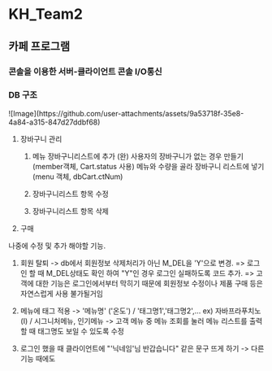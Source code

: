 # KH_Team2
<h2>카페 프로그램</h2>
<h3>콘솔을 이용한 서버-클라이언트 콘솔 I/O통신</h3>

<h3>DB 구조</h3>
![Image](https://github.com/user-attachments/assets/9a53718f-35e8-4a84-a315-847d27ddbf68)



1. 장바구니 관리

   1. 메뉴 장바구니리스트에 추가 (완)
      사용자의 장바구니가 없는 경우 만들기 (member객체, Cart.status 사용)
      메뉴와 수량을 골라 장바구니 리스트에 넣기 (menu 객체, dbCart.ctNum)

   2. 장바구니리스트 항목 수정
   3. 장바구니리스트 항목 삭제

2. 구매

나중에 수정 및 추가 해야할 기능.

1. 회원 탈퇴 -> db에서 회원정보 삭제처리가 아닌 M_DEL을 'Y'으로 변경.
   => 로그인 할 때 M_DEL상태도 확인 하여 "Y"인 경우 로그인 실패하도록 코드 추가.
   => 고객에 대한 기능은 로그인에서부터 막히기 때문에 회원정보 수정이나 제품 구매 등은 자연스럽게 사용 불가될거임

2. 메뉴에 태그 적용 -> '메뉴명' ('온도') / '태그명1','태그명2',...
   ex) 자바프라푸치노 (I) / 시그니처메뉴, 인기메뉴
   -> 고객 메뉴 중 메뉴 조회를 눌러 메뉴 리스트를 출력할 때 태그명도 보일 수 있도록 수정

3. 로그인 했을 때 클라이언트에 "'닉네임'님 반갑습니다" 같은 문구 뜨게 하기
   -> 다른 기능 때에도
